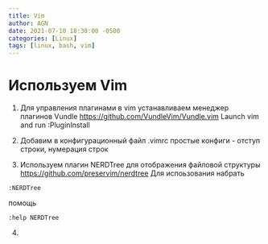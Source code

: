 ```yaml
---
title: Vim
author: AGN
date: 2021-07-10 18:30:00 -0500
categories: [Linux]
tags: [linux, bash, vim]
---
```


# Используем Vim

1. Для управления плагинами в vim устанавливаем
менеджер плагинов Vundle
https://github.com/VundleVim/Vundle.vim
Launch vim and run :PluginInstall

2. Добавим в конфигурационный файл .vimrc простые конфиги - отступ строки, нумерация строк

3. Используем плагин NERDTree для отображения файловой структуры
https://github.com/preservim/nerdtree
Для испоьзования набрать 
```
:NERDTree
```
помощь

```
:help NERDTree
```

4.

